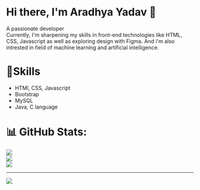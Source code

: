 
# Hi there, I'm Aradhya Yadav 👋
A passionate developer
<br>Currently, I'm sharpening my skills in front-end technologies like HTML, CSS, Javascript as well as exploring design with Figma. And i'm also intrested in field of machine learning and artificial intelligence.<br>


# 🌱Skills
- HTMl, CSS, Javascript
- Bootstrap
- MySQL
- Java, C language

# 📊 GitHub Stats:
![](https://github-readme-stats.vercel.app/api?username=Aradhya-005&theme=ayu-mirage&hide_border=false&include_all_commits=false&count_private=false)<br/>
![](https://github-readme-streak-stats.herokuapp.com/?user=Aradhya-005&theme=ayu-mirage&hide_border=false)<br/>
![](https://github-readme-stats.vercel.app/api/top-langs/?username=Aradhya-005&theme=ayu-mirage&hide_border=false&include_all_commits=false&count_private=false&layout=compact)

---
[![](https://visitcount.itsvg.in/api?id=Aradhya-005&icon=0&color=0)](https://visitcount.itsvg.in)

